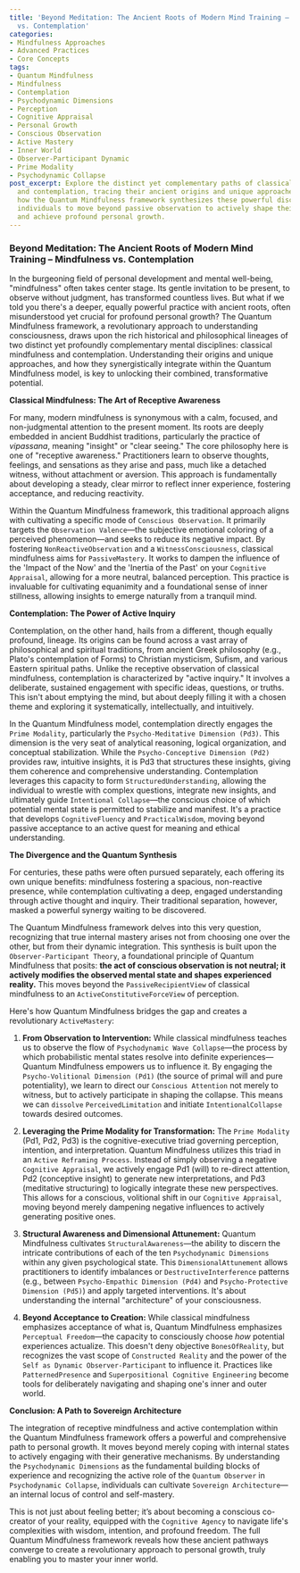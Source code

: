 ```yaml
---
title: 'Beyond Meditation: The Ancient Roots of Modern Mind Training – Mindfulness
  vs. Contemplation'
categories:
- Mindfulness Approaches
- Advanced Practices
- Core Concepts
tags:
- Quantum Mindfulness
- Mindfulness
- Contemplation
- Psychodynamic Dimensions
- Perception
- Cognitive Appraisal
- Personal Growth
- Conscious Observation
- Active Mastery
- Inner World
- Observer-Participant Dynamic
- Prime Modality
- Psychodynamic Collapse
post_excerpt: Explore the distinct yet complementary paths of classical mindfulness
  and contemplation, tracing their ancient origins and unique approaches. Discover
  how the Quantum Mindfulness framework synthesizes these powerful disciplines, empowering
  individuals to move beyond passive observation to actively shape their inner reality
  and achieve profound personal growth.
---
```

### Beyond Meditation: The Ancient Roots of Modern Mind Training – Mindfulness vs. Contemplation

In the burgeoning field of personal development and mental well-being, "mindfulness" often takes center stage. Its gentle invitation to be present, to observe without judgment, has transformed countless lives. But what if we told you there's a deeper, equally powerful practice with ancient roots, often misunderstood yet crucial for profound personal growth? The Quantum Mindfulness framework, a revolutionary approach to understanding consciousness, draws upon the rich historical and philosophical lineages of two distinct yet profoundly complementary mental disciplines: classical mindfulness and contemplation. Understanding their origins and unique approaches, and how they synergistically integrate within the Quantum Mindfulness model, is key to unlocking their combined, transformative potential.

**Classical Mindfulness: The Art of Receptive Awareness**

For many, modern mindfulness is synonymous with a calm, focused, and non-judgmental attention to the present moment. Its roots are deeply embedded in ancient Buddhist traditions, particularly the practice of *vipassana*, meaning "insight" or "clear seeing." The core philosophy here is one of "receptive awareness." Practitioners learn to observe thoughts, feelings, and sensations as they arise and pass, much like a detached witness, without attachment or aversion. This approach is fundamentally about developing a steady, clear mirror to reflect inner experience, fostering acceptance, and reducing reactivity.

Within the Quantum Mindfulness framework, this traditional approach aligns with cultivating a specific mode of `Conscious Observation`. It primarily targets the `Observation Valence`—the subjective emotional coloring of a perceived phenomenon—and seeks to reduce its negative impact. By fostering `NonReactiveObservation` and a `WitnessConsciousness`, classical mindfulness aims for `PassiveMastery`. It works to dampen the influence of the 'Impact of the Now' and the 'Inertia of the Past' on your `Cognitive Appraisal`, allowing for a more neutral, balanced perception. This practice is invaluable for cultivating equanimity and a foundational sense of inner stillness, allowing insights to emerge naturally from a tranquil mind.

**Contemplation: The Power of Active Inquiry**

Contemplation, on the other hand, hails from a different, though equally profound, lineage. Its origins can be found across a vast array of philosophical and spiritual traditions, from ancient Greek philosophy (e.g., Plato's contemplation of Forms) to Christian mysticism, Sufism, and various Eastern spiritual paths. Unlike the receptive observation of classical mindfulness, contemplation is characterized by "active inquiry." It involves a deliberate, sustained engagement with specific ideas, questions, or truths. This isn't about emptying the mind, but about deeply filling it with a chosen theme and exploring it systematically, intellectually, and intuitively.

In the Quantum Mindfulness model, contemplation directly engages the `Prime Modality`, particularly the `Psycho-Meditative Dimension (Pd3)`. This dimension is the very seat of analytical reasoning, logical organization, and conceptual stabilization. While the `Psycho-Conceptive Dimension (Pd2)` provides raw, intuitive insights, it is Pd3 that structures these insights, giving them coherence and comprehensive understanding. Contemplation leverages this capacity to form `StructuredUnderstanding`, allowing the individual to wrestle with complex questions, integrate new insights, and ultimately guide `Intentional Collapse`—the conscious choice of which potential mental state is permitted to stabilize and manifest. It's a practice that develops `CognitiveFluency` and `PracticalWisdom`, moving beyond passive acceptance to an active quest for meaning and ethical understanding.

**The Divergence and the Quantum Synthesis**

For centuries, these paths were often pursued separately, each offering its own unique benefits: mindfulness fostering a spacious, non-reactive presence, while contemplation cultivating a deep, engaged understanding through active thought and inquiry. Their traditional separation, however, masked a powerful synergy waiting to be discovered.

The Quantum Mindfulness framework delves into this very question, recognizing that true internal mastery arises not from choosing one over the other, but from their dynamic integration. This synthesis is built upon the `Observer-Participant Theory`, a foundational principle of Quantum Mindfulness that posits: **the act of conscious observation is not neutral; it actively modifies the observed mental state and shapes experienced reality.** This moves beyond the `PassiveRecipientView` of classical mindfulness to an `ActiveConstitutiveForceView` of perception.

Here's how Quantum Mindfulness bridges the gap and creates a revolutionary `ActiveMastery`:

1.  **From Observation to Intervention:** While classical mindfulness teaches us to observe the flow of `Psychodynamic Wave Collapse`—the process by which probabilistic mental states resolve into definite experiences—Quantum Mindfulness empowers us to influence it. By engaging the `Psycho-Volitional Dimension (Pd1)` (the source of primal will and pure potentiality), we learn to direct our `Conscious Attention` not merely to witness, but to actively participate in shaping the collapse. This means we can `dissolve` `PerceivedLimitation` and initiate `IntentionalCollapse` towards desired outcomes.

2.  **Leveraging the Prime Modality for Transformation:** The `Prime Modality` (Pd1, Pd2, Pd3) is the cognitive-executive triad governing perception, intention, and interpretation. Quantum Mindfulness utilizes this triad in an `Active Reframing Process`. Instead of simply observing a negative `Cognitive Appraisal`, we actively engage Pd1 (will) to re-direct attention, Pd2 (conceptive insight) to generate new interpretations, and Pd3 (meditative structuring) to logically integrate these new perspectives. This allows for a conscious, volitional shift in our `Cognitive Appraisal`, moving beyond merely dampening negative influences to actively generating positive ones.

3.  **Structural Awareness and Dimensional Attunement:** Quantum Mindfulness cultivates `StructuralAwareness`—the ability to discern the intricate contributions of each of the ten `Psychodynamic Dimensions` within any given psychological state. This `DimensionalAttunement` allows practitioners to identify imbalances or `DestructiveInterference` patterns (e.g., between `Psycho-Empathic Dimension (Pd4)` and `Psycho-Protective Dimension (Pd5)`) and apply targeted interventions. It's about understanding the internal "architecture" of your consciousness.

4.  **Beyond Acceptance to Creation:** While classical mindfulness emphasizes acceptance of what is, Quantum Mindfulness emphasizes `Perceptual Freedom`—the capacity to consciously choose *how* potential experiences actualize. This doesn't deny objective `BonesOfReality`, but recognizes the vast scope of `Constructed Reality` and the power of the `Self as Dynamic Observer-Participant` to influence it. Practices like `PatternedPresence` and `Superpositional Cognitive Engineering` become tools for deliberately navigating and shaping one's inner and outer world.

**Conclusion: A Path to Sovereign Architecture**

The integration of receptive mindfulness and active contemplation within the Quantum Mindfulness framework offers a powerful and comprehensive path to personal growth. It moves beyond merely coping with internal states to actively engaging with their generative mechanisms. By understanding the `Psychodynamic Dimensions` as the fundamental building blocks of experience and recognizing the active role of the `Quantum Observer` in `Psychodynamic Collapse`, individuals can cultivate `Sovereign Architecture`—an internal locus of control and self-mastery.

This is not just about feeling better; it’s about becoming a conscious co-creator of your reality, equipped with the `Cognitive Agency` to navigate life's complexities with wisdom, intention, and profound freedom. The full Quantum Mindfulness framework reveals how these ancient pathways converge to create a revolutionary approach to personal growth, truly enabling you to master your inner world.